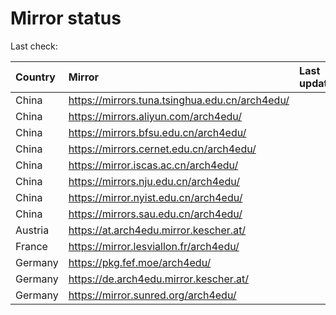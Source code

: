 <script src="./time.js"></script>
# Mirror status
Last check: <script type="text/javascript">localize(1700565338.1157641);</script>

|Country|Mirror|Last update|
|:------|:-----|:----------|
|China|https://mirrors.tuna.tsinghua.edu.cn/arch4edu/|<script type="text/javascript">localize(1700548477);</script>|
|China|https://mirrors.aliyun.com/arch4edu/|<script type="text/javascript">localize(1700505151);</script>|
|China|https://mirrors.bfsu.edu.cn/arch4edu/|<script type="text/javascript">localize(1700548477);</script>|
|China|https://mirrors.cernet.edu.cn/arch4edu/|<script type="text/javascript">localize(1700548477);</script>|
|China|https://mirror.iscas.ac.cn/arch4edu/|<script type="text/javascript">localize(1700505151);</script>|
|China|https://mirrors.nju.edu.cn/arch4edu/|<script type="text/javascript">localize(1700505151);</script>|
|China|https://mirror.nyist.edu.cn/arch4edu/|<script type="text/javascript">localize(1700505151);</script>|
|China|https://mirrors.sau.edu.cn/arch4edu/|<script type="text/javascript">localize(1700548477);</script>|
|Austria|https://at.arch4edu.mirror.kescher.at/|<script type="text/javascript">localize(1700548477);</script>|
|France|https://mirror.lesviallon.fr/arch4edu/|<script type="text/javascript">localize(1700548477);</script>|
|Germany|https://pkg.fef.moe/arch4edu/|<script type="text/javascript">localize(1700548477);</script>|
|Germany|https://de.arch4edu.mirror.kescher.at/|<script type="text/javascript">localize(1700548477);</script>|
|Germany|https://mirror.sunred.org/arch4edu/|<script type="text/javascript">localize(1700548477);</script>|

<script src="./tablefilter/tablefilter.js"></script>
<script src="./table.js"></script>
